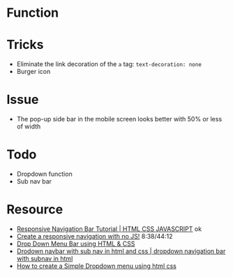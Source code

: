 # Function

# Tricks
- Eliminate the link decoration of the ```a``` tag: ```text-decoration: none```
- Burger icon

# Issue
- The pop-up side bar in the mobile screen looks better with 50% or less of width

# Todo
- Dropdown function
- Sub nav bar
# Resource
- [Responsive Navigation Bar Tutorial | HTML CSS JAVASCRIPT](https://www.youtube.com/watch?v=gXkqy0b4M5g)  ok
- [Create a responsive navigation with no JS!](https://www.youtube.com/watch?v=8QKOaTYvYUA) 8:38/44:12
- [Drop Down Menu Bar using HTML & CSS](https://www.youtube.com/watch?v=960mgtEarfs)
- [Drodown navbar with sub nav in html and css | dropdown navigation bar with subnav in html](https://www.youtube.com/watch?v=S_AuIoRLmBQ)
- [How to create a Simple Dropdown menu using html css](https://www.youtube.com/watch?v=Kctqguvf2FM)